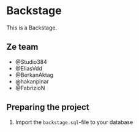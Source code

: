 # Backstage

This is a Backstage.

## Ze team

- @Studio384
- @EliasVdd
- @BerkanAktag
- @hakanpinar
- @FabrizioN

## Preparing the project

1. Import the ```backstage.sql```-file to your database